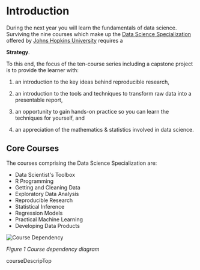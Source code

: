 # Introduction

During the next year you will learn the fundamentals of data science.
Surviving the nine courses which make up the [Data Science
Specialization][0001] offered by [Johns Hopkins University][jhu] requires a

**Strategy**.

To this end, the focus of the ten-course series including a capstone project
is to provide the learner with:

1. an introduction to the key ideas behind reproducible research,

2. an introduction to the tools and techniques to transform raw
data into a presentable report,

3. an opportunity to gain hands-on practice so you can learn the
techniques for yourself, and

4. an appreciation of the mathematics & statistics involved in
data science.

## Core Courses
The courses comprising the Data Science Specialization are:

* Data Scientist's Toolbox
* R Programming
* Getting and Cleaning Data
* Exploratory Data Analysis
* Reproducible Research
* Statistical Inference
* Regression Models
* Practical Machine Learning
* Developing Data Products

![Course Dependency](dst_courses.png)

*Figure 1 Course dependency diagram*

[0001]: https://www.coursera.org/specialization/jhudatascience/1?utm_medium=

courseDescripTop

[jhu]: http://www.jhu.edu
